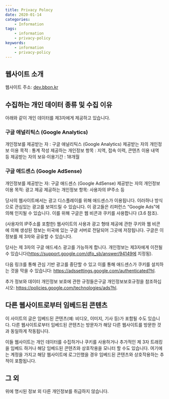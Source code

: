 ```yaml
---
title: Privacy Polocy
date: 2020-01-14
categories:
    - Information
tags:
    - information
    - privacy-policy
keywords:
    - information
    - privacy-policy
---
```


## 웹사이트 소개

웹사이트 주소: [dev.bbon.kr](https://dev.bbon.kr)

## 수집하는 개인 데이터 종류 및 수집 이유

아래와 같이 개인 데이터를 제3자에게 제공하고 있습니다.

### 구글 애널리틱스 (Google Analytics)

개인정보를 제공받는 자 : 구글 애널리틱스 (Google Analytics)
제공받는 자의 개인정보 이용 목적 : 통계 작성
제공하는 개인정보 항목 : 지역, 접속 이력, 콘텐츠 이용 내역 등
제공받는 자의 보유·이용기간 : 18개월

### 구글 애드센스 (Google AdSense)

개인정보를 제공받는 자: 구글 애드센스 (Google AdSense)
제공받는 자의 개인정보 이용 목적: 광고 제공
제공하는 개인정보 항목: 사용자의 IP주소 등

당사의 웹사이트에서는 광고 디스플레이를 위해 애드센스가 이용됩니다. 이러하나 방식으로 관심있는 광고를 보여드릴 수 있습니다. 이 광고들은 리퍼런스 “Google Ads”에 의해 인지될 수 있습니다. 이를 위해 구글은 웹 비콘과 쿠키를 사용합니다 (3.6 참조).

(사용자의 IP주소를 포함한) 웹사이트의 사용과 광고 형태 제공에 관한 쿠키와 웹 비콘에 의해 생성된 정보는 미국에 있는 구글 서버로 전달되어 그곳에 저장됩니다. 구글은 이 정보를 제 3자와 공유할 수 있습니다.

당사는 제 3자의 구글 애드세스 광고를 가능하게 합니다. 개인정보는 제3자에게 이전될 수 있습니다(https://support.google.com/dfp_sb/answer/94149에 지정됨).

다음 링크를 통해 관심 기반 광고를 중단할 수 있고 이를 통해 애드센스가 쿠키를 설치하는 것을 막을 수 있습니다: https://adssettings.google.com/authenticated?hl.

추가 정보와 데이터 개인정보 보호에 관한 규정들은구글 개인정보보호규정을 참조하십시오: https://policies.google.com/technologies/ads?hl.

## 다른 웹사이트로부터 임베드된 콘텐츠

이 사이트의 글은 임베드된 콘텐츠(예: 비디오, 이미지, 기사 등)가 포함될 수도 있습니다. 다른 웹사이트로부터 임베드된 콘텐츠는 방문자가 해당 다른 웹사이트를 방문한 것과 동일하게 작동됩니다.

이들 웹사이트는 개인 데이터를 수집하거나 쿠키를 사용하거나 추가적인 제 3자 트래킹을 임베드 하거나 해당 임베드된 콘텐츠와 상호작용을 모니터 할 수도 있습니다. 여기에는 계정을 가지고 해당 웹사이트에 로그인했을 경우 임베드된 콘텐츠와 상호작용하는 추적이 포함됩니다.

## 그 외

위에 명시된 정보 외 다른 개인정보를 취급하지 않습니다.
